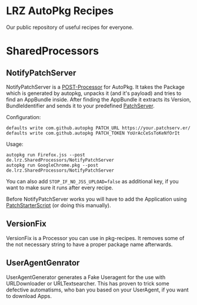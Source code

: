 LRZ AutoPkg Recipes
===================
Our public repository of useful recipes for everyone.

SharedProcessors
================
NotifyPatchServer
-----------------
NotifyPatchServer is a [POST-Processor](https://github.com/autopkg/autopkg/wiki/PreAndPostProcessorSupport) for AutoPkg.
It takes the Package which is generated by autopkg, unpacks it (and it's payload) and tries to find an AppBundle inside.
After finding the AppBundle it extracts its Version, BundleIdentifier and sends it to your predefined [PatchServer](https://github.com/brysontyrrell/PatchServer).

Configuration:
```
defaults write com.github.autopkg PATCH_URL https://your.patchserv.er/
defaults write com.github.autopkg PATCH_TOKEN YoUrAcCeSsToKeNfOrIt
```

Usage:
```
autopkg run Firefox.jss --post de.lrz.SharedProcessors/NotifyPatchServer
autopkg run GoogleChrome.pkg --post de.lrz.SharedProcessors/NotifyPatchServer
```

You can also add ``STOP_IF_NO_JSS_UPLOAD=false`` as additional key, if you want to make sure it runs after every recipe.

Before NotifyPatchServer works you will have to add the Application using [PatchStarterScript](https://github.com/brysontyrrell/Patch-Starter-Script) (or doing this manually).

VersionFix
----------
VersionFix is a Processor you can use in pkg-recipes. It removes some of the not necessary string to have a proper package name afterwards.

UserAgentGenrator
-----------------
UserAgentGenerator generates a Fake Useragent for the use with URLDownloader or URLTextsearcher.
This has proven to trick some defective automatisms, who ban you based on your UserAgent, if you want to download Apps.
